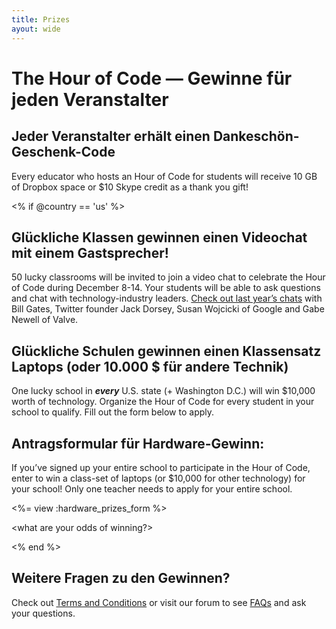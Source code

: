 ```yaml
---
title: Prizes 
ayout: wide
---
```


# The Hour of Code — Gewinne für jeden Veranstalter

## Jeder Veranstalter erhält einen Dankeschön-Geschenk-Code

Every educator who hosts an Hour of Code for students will receive 10 GB of Dropbox space or $10 Skype credit as a thank you gift!

<% if @country == 'us' %>

## Glückliche Klassen gewinnen einen Videochat mit einem Gastsprecher!

50 lucky classrooms will be invited to join a video chat to celebrate the Hour of Code during December 8-14. Your students will be able to ask questions and chat with technology-industry leaders. [Check out last year’s chats](http://www.youtube.com/playlist?list=PLzdnOPI1iJNckJ81gRpJe5mR7imAHDl9a) with Bill Gates, Twitter founder Jack Dorsey, Susan Wojcicki of Google and Gabe Newell of Valve.

## Glückliche Schulen gewinnen einen Klassensatz Laptops (oder 10.000 $ für andere Technik)

One lucky school in ***every*** U.S. state (+ Washington D.C.) will win $10,000 worth of technology. Organize the Hour of Code for every student in your school to qualify. Fill out the form below to apply.

## Antragsformular für Hardware-Gewinn:

If you’ve signed up your entire school to participate in the Hour of Code, enter to win a class-set of laptops (or $10,000 for other technology) for your school! Only one teacher needs to apply for your entire school.

<%= view :hardware_prizes_form %>

<what are your odds of winning?>

<see a list of all schools signed up for the hour code in your state. one public k-12 school every u.s. state will win class-set laptops.>

<% end %>

## Weitere Fragen zu den Gewinnen?

Check out [Terms and Conditions](/prizes-terms) or visit our forum to see [FAQs](http://support.code.org) and ask your questions.
